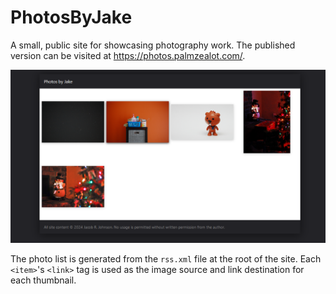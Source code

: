 # PhotosByJake
A small, public site for showcasing photography work. The published version can be visited at https://photos.palmzealot.com/.

![Screenshot of the site](./readme/sitescreenshot.PNG)

The photo list is generated from the `rss.xml` file at the root of the site. Each `<item>`'s `<link>` tag is used as the image source and link destination for each thumbnail.